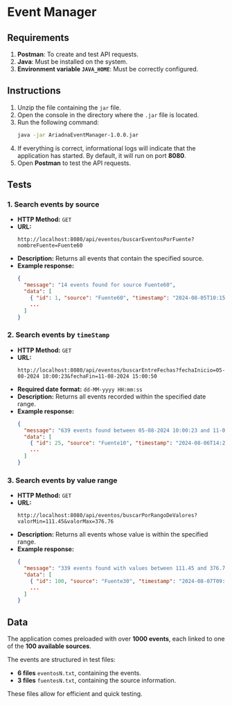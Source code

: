# Event Manager

## Requirements
1. **Postman**: To create and test API requests.
2. **Java**: Must be installed on the system.
3. **Environment variable `JAVA_HOME`**: Must be correctly configured.

## Instructions
1. Unzip the file containing the `jar` file.
2. Open the console in the directory where the `.jar` file is located.
3. Run the following command:
   ```sh
   java -jar AriadnaEventManager-1.0.0.jar
   ```
4. If everything is correct, informational logs will indicate that the application has started. By default, it will run on port **8080**.
5. Open **Postman** to test the API requests.

## Tests
### 1. Search events by source
- **HTTP Method:** `GET`
- **URL:**
  ```
  http://localhost:8080/api/eventos/buscarEventosPorFuente?nombreFuente=Fuente60
  ```
- **Description:** Returns all events that contain the specified source.
- **Example response:**
  ```json
  {
    "message": "14 events found for source Fuente60",
    "data": [
      { "id": 1, "source": "Fuente60", "timestamp": "2024-08-05T10:15:30", "value": 123.45 },
      ...
    ]
  }
  ```

### 2. Search events by `timeStamp`
- **HTTP Method:** `GET`
- **URL:**
  ```
  http://localhost:8080/api/eventos/buscarEntreFechas?fechaInicio=05-08-2024 10:00:23&fechaFin=11-08-2024 15:00:50
  ```
- **Required date format:** `dd-MM-yyyy HH:mm:ss`
- **Description:** Returns all events recorded within the specified date range.
- **Example response:**
  ```json
  {
    "message": "639 events found between 05-08-2024 10:00:23 and 11-08-2024 15:00:50",
    "data": [
      { "id": 25, "source": "Fuente10", "timestamp": "2024-08-06T14:20:50", "value": 210.75 },
      ...
    ]
  }
  ```

### 3. Search events by value range
- **HTTP Method:** `GET`
- **URL:**
  ```
  http://localhost:8080/api/eventos/buscarPorRangoDeValores?valorMin=111.45&valorMax=376.76
  ```
- **Description:** Returns all events whose value is within the specified range.
- **Example response:**
  ```json
  {
    "message": "339 events found with values between 111.45 and 376.76",
    "data": [
      { "id": 100, "source": "Fuente30", "timestamp": "2024-08-07T09:12:45", "value": 150.33 },
      ...
    ]
  }
  ```

## Data
The application comes preloaded with over **1000 events**, each linked to one of the **100 available sources**.

The events are structured in test files:
- **6 files** `eventosN.txt`, containing the events.
- **3 files** `fuentesN.txt`, containing the source information.

These files allow for efficient and quick testing.

